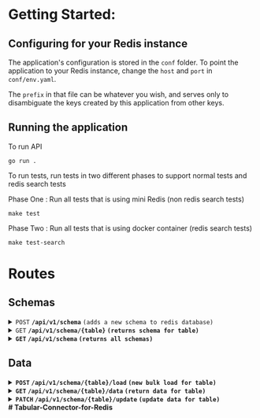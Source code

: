 # Getting Started:

## Configuring for your Redis instance

The application's configuration is stored in the `conf` folder. To point the application to your Redis instance, change the `host` and `port` in `conf/env.yaml`.

The `prefix` in that file can be whatever you wish, and serves only to disambiguate the keys created by this application from other keys.

## Running the application

To run API 

```console
go run . 
```

To run tests, run tests in two different phases to support normal tests and redis search tests

Phase One : Run all tests that is using mini Redis (non redis search tests)
```console
make test
```

Phase Two : Run all tests that is using docker container (redis search tests)
```console
make test-search
```
# Routes

## Schemas

<!-- https://gist.github.com/azagniotov/a4b16faf0febd12efbc6c3d7370383a6 -->
<details>
 <summary><code>POST</code> <code><b>/api/v1/schema</b></code> <code>(adds a new schema to redis database)</code></summary>

##### Parameters

> | name      |  type     | data type               | description                                                           |
> |-----------|-----------|-------------------------|-----------------------------------------------------------------------|
> | None      |  required | JSON   | Schema data in JSON  |


##### Responses

> | http code     | content-type                      | response                                                            |
> |---------------|-----------------------------------|---------------------------------------------------------------------|
> | `200`         | `text/plain;charset=UTF-8`        | `Configuration created successfully`                                |
> | `400`         | `application/json`                | `{"code":"400","message":"error"`                            |

</details>

<details>
 <summary><code>GET</code> <code><b>/api/v1/schema/<b>{table}</b></code> <code>(returns schema for table)</code></summary>

##### Parameters

> None


##### Responses

> | http code     | content-type                      | response                                                            |
> |---------------|-----------------------------------|---------------------------------------------------------------------|
> | `200`         | `application/json;charset=UTF-8`        | JSON                               |
> | `400`         | `application/json`                | `{"code":"400","message":"error"`                       |

</details>

<details>
 <summary><code>GET</code> <code><b>/api/v1/schema</code> <code>(returns all schemas)</code></summary>

##### Parameters

> None


##### Responses

> | http code     | content-type                      | response                                                            |
> |---------------|-----------------------------------|---------------------------------------------------------------------|
> | `200`         | `application/json;charset=UTF-8`        | JSON                               |
> | `400`         | `application/json`                | `{"code":"400","message":"error"`                       |

</details>

## Data
<details>
 <summary><code>POST</code> <code><b>/api/v1/schema/<b>{table}</b>/load</code> <code>(new bulk load for table)</code></summary>

##### Parameters

> | name      |  type     | data type               | description                                                           |
> |-----------|-----------|-------------------------|-----------------------------------------------------------------------|
> | None      |  required | CSV   | Data in csv  |


##### Responses

> | http code     | content-type                      | response                                                            |
> |---------------|-----------------------------------|---------------------------------------------------------------------|
> | `200`         | `application/json;charset=UTF-8`        | JSON                               |
> | `400`         | `application/json`                | `{"code":"400","message":"error"`                       |

</details>

<details>
 <summary><code>GET</code> <code><b>/api/v1/schema/<b>{table}</b>/data</code> <code>(return data for table)</code></summary>

##### Parameters

> | name      |  type     | data type               | description                                                           |
> |-----------|-----------|-------------------------|-----------------------------------------------------------------------|
> | None      |  optional | JSON   | Filters in JSON  |


##### Responses

> | http code     | content-type                      | response                                                            |
> |---------------|-----------------------------------|---------------------------------------------------------------------|
> | `200`         | `application/json;charset=UTF-8`        | JSON                               |
> | `400`         | `application/json`                | `{"code":"400","message":"error"`                       |

</details>

<details>
 <summary><code>PATCH</code> <code><b>/api/v1/schema/<b>{table}</b>/update</code> <code>(update data for table)</code></summary>

##### Parameters

> | name      |  type     | data type               | description                                                           |
> |-----------|-----------|-------------------------|-----------------------------------------------------------------------|
> | None      |  required | JSON   | Filters and Updated values in JSON  |


##### Responses

> | http code     | content-type                      | response                                                            |
> |---------------|-----------------------------------|---------------------------------------------------------------------|
> | `200`         | `application/json;charset=UTF-8`        | JSON                               |
> | `400`         | `application/json`                | `{"code":"400","message":"error"`                       |

</details># Tabular-Connector-for-Redis
